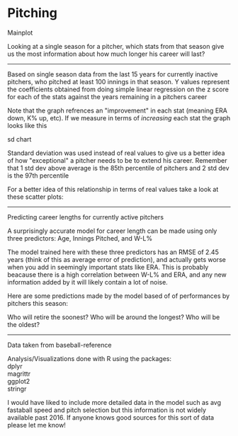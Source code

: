# Pitching

Mainplot

Looking at a single season for a pitcher, which stats from that season give us the most information about how much longer his career will last?
	
---

Based on single season data from the last 15 years for currently inactive pitchers, who pitched at least 100 innings in that season. Y values represent the coefficients obtained from doing simple linear regression on the z score for each of the stats against the years remaining in a pitchers career

Note that the graph refrences an "improvement" in each stat (meaning ERA down, K% up, etc). If we measure in terms of *increasing* each stat the graph looks like this

sd chart

Standard deviation was used instead of real values to give us a better idea of how "exceptional" a pitcher needs to be to extend his career. Remember that 1 std dev above average is the 85th percentile of pitchers and 2 std dev is the 97th percentile

For a better idea of this relationship in terms of real values take a look at these scatter plots:

---

Predicting career lengths for currently active pitchers

A surprisingly accurate model for career length can be made using only three predictors: Age, Innings Pitched, and W-L%

The model trained here with these three predictors has an RMSE of 2.45 years (think of this as average error of prediction), and actually gets worse when you add in seemingly important stats like ERA. This is probably beacause there is a high correlation between W-L% and ERA, and any new information added by it will likely contain a lot of noise.

Here are some predictions made by the model based of of performances by pitchers this season:

Who will retire the soonest?
Who will be around the longest?
Who will be the oldest?

---

Data taken from baseball-reference

Analysis/Visualizations done with R using the packages:  
dplyr  
magrittr  
ggplot2  
stringr  

I would have liked to include more detailed data in the model such as avg fastaball speed and pitch selection but this information is not widely available past 2016. If anyone knows good sources for this sort of data please let me know!
